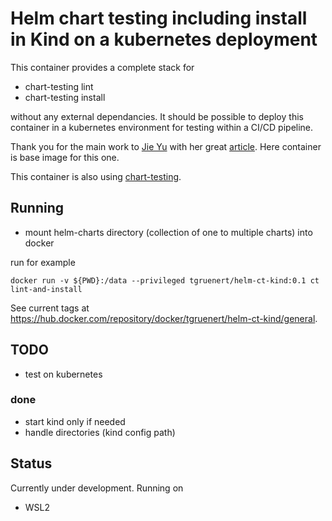 # Helm chart testing including install in Kind on a kubernetes deployment

This container provides a complete stack for 
* chart-testing lint
* chart-testing install

without any external dependancies. It should be possible to deploy this container in a kubernetes environment for testing 
within a CI/CD pipeline.

Thank you for the main work to [Jie Yu](https://github.com/jieyu) with her great [article](https://d2iq.com/blog/running-kind-inside-a-kubernetes-cluster-for-continuous-integration).
Here container is base image for this one.

This container is also using [chart-testing](https://github.com/helm/chart-testing).

## Running

* mount helm-charts directory (collection of one to multiple charts) into docker

run for example
```
docker run -v ${PWD}:/data --privileged tgruenert/helm-ct-kind:0.1 ct lint-and-install
```

See current tags at https://hub.docker.com/repository/docker/tgruenert/helm-ct-kind/general.

## TODO
- test on kubernetes

### done
- start kind only if needed
- handle directories (kind config path)

## Status

Currently under development. Running on
* WSL2
